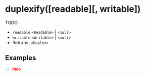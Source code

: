 # duplexify([readable][, writable])

TODO

- `readable` `<Readable>` | `<null>`
- `writable` `<Writable>` | `<null>`
- Returns: `<Duplex>`

## Examples

```javascript
// TODO
```
